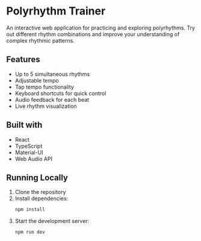 # Polyrhythm Trainer

An interactive web application for practicing and exploring polyrhythms. Try out different rhythm combinations and improve your understanding of complex rhythmic patterns.
## Features

- Up to 5 simultaneous rhythms
- Adjustable tempo
- Tap tempo functionality
- Keyboard shortcuts for quick control
- Audio feedback for each beat
- Live rhythm visualization

## Built with
- React
- TypeScript
- Material-UI
- Web Audio API

## Running Locally

1. Clone the repository
2. Install dependencies:
   ```bash
   npm install
   ```
3. Start the development server:
   ```bash
   npm run dev
   ```

